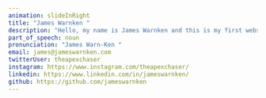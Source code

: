 ```yaml
---
animation: slideInRight
title: "James Warnken "
description: "Hello, my name is James Warnken and this is my first website. "
part_of_speech: noun
pronunciation: "James Warn-Ken "
email: james@jameswarnken.com
twitterUser: theapexchaser
instagram: https://www.instagram.com/theapexchaser/
linkedin: https://www.linkedin.com/in/jameswarnken/
github: https://github.com/jameswarnken
---
```

